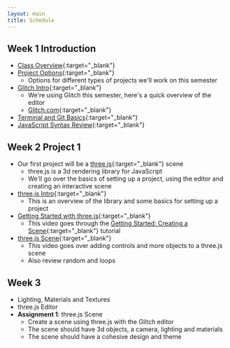 ```yaml
---
layout: main
title: Schedule
---
```


## Week 1 **Introduction**
- [Class Overview](https://www.youtube.com/watch?v=1MTbtRfPW1o){:target="_blank"}
- [Project Options](https://www.youtube.com/watch?v=-G4ckoUic2E_){:target="_blank"}
	- Options for different types of projects we'll work on this semester
- [Glitch Intro](https://www.youtube.com/watch?v=oU5q2qdZfI8){:target="_blank"}
	- We're using Glitch this semester, here's a quick overview of the editor
	- [Glitch.com](https://glitch.com/){:target="_blank"}
- [Terminal and Git Basics](https://www.youtube.com/watch?v=Lsgf1czMhhA){:target="_blank"}
- [JavaScript Syntax Review](https://www.youtube.com/watch?v=4pimKJh8N4I){:target="_blank"}

## Week 2 **Project 1**
- Our first project will be a [three.js](https://threejs.org/){:target="_blank"} scene
	- three.js is a 3d rendering library for JavaScript
	- We'll go over the basics of setting up a project, using the editor and creating an interactive scene
- [three.js Intro](https://www.youtube.com/watch?v=iJgZD85D9uw){:target="_blank"}
	- This is an overview of the library and some basics for setting up a project
- [Getting Started with three.js](https://www.youtube.com/watch?v=5euQZTLNzH8){:target="_blank"}
	- This video goes through the [Getting Started: Creating a Scene](https://threejs.org/docs/index.html#manual/en/introduction/Creating-a-scene){:target="_blank"} tutorial
- [three.js Scene](https://www.youtube.com/watch?v=qJV-fnmLLZk){:target="_blank"}
	- This video goes over adding controls and more objects to a three.js scene
	- Also review random and loops

## Week 3
- Lighting, Materials and Textures
- three.js Editor
- **Assignment 1**: three.js Scene
	- Create a scene using three.js with the Glitch editor
	- The scene should have 3d objects, a camera, lighting and materials
	- The scene should have a cohesive design and theme